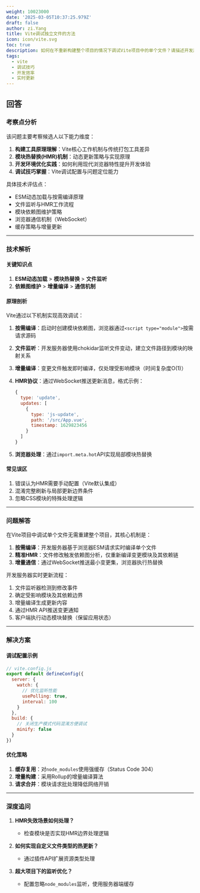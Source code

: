 ```yaml
---
weight: 10023000
date: '2025-03-05T10:37:25.979Z'
draft: false
author: zi.Yang
title: Vite调试独立文件的方法
icon: icon/vite.svg
toc: true
description: 如何在不重新构建整个项目的情况下调试Vite项目中的单个文件？请描述开发服务器的实时更新机制如何支持局部修改？
tags:
  - vite
  - 调试技巧
  - 开发效率
  - 实时更新
---
```


## 回答

### 考察点分析

该问题主要考察候选人以下能力维度：

1. **构建工具原理理解**：Vite核心工作机制与传统打包工具差异
2. **模块热替换(HMR)机制**：动态更新策略与实现原理
3. **开发环境优化实践**：如何利用现代浏览器特性提升开发体验
4. **调试技巧掌握**：Vite调试配置与问题定位能力

具体技术评估点：

- ESM动态加载与按需编译原理
- 文件监听与HMR工作流程
- 模块依赖图维护策略
- 浏览器通信机制（WebSocket）
- 缓存策略与增量更新

---

### 技术解析

#### 关键知识点

1. **ESM动态加载** > **模块热替换** > **文件监听**
2. **依赖图维护** > **增量编译** > **通信机制**

#### 原理剖析

Vite通过以下机制实现高效调试：

1. **按需编译**：启动时创建模块依赖图，浏览器通过`<script type="module">`按需请求源码
2. **文件监听**：开发服务器使用chokidar监听文件变动，建立文件路径到模块的映射关系
3. **增量编译**：变更文件触发即时编译，仅处理受影响模块（时间复杂度O(1)）
4. **HMR协议**：通过WebSocket推送更新消息，格式示例：

   ```javascript
   {
     type: 'update',
     updates: [
       {
         type: 'js-update',
         path: '/src/App.vue',
         timestamp: 1629823456
       }
     ]
   }
   ```

5. **浏览器处理**：通过`import.meta.hot`API实现局部模块热替换

#### 常见误区

1. 错误认为HMR需要手动配置（Vite默认集成）
2. 混淆完整刷新与局部更新边界条件
3. 忽略CSS模块的特殊处理逻辑

---

### 问题解答

在Vite项目中调试单个文件无需重建整个项目，其核心机制是：

1. **按需编译**：开发服务器基于浏览器ESM请求实时编译单个文件
2. **精准HMR**：文件修改触发依赖图分析，仅重新编译变更模块及其依赖链
3. **增量通信**：通过WebSocket推送最小变更集，浏览器执行热替换

开发服务器实时更新流程：

1. 文件监听器检测到修改事件
2. 确定受影响模块及其依赖边界
3. 增量编译生成更新内容
4. 通过HMR API推送变更通知
5. 客户端执行动态模块替换（保留应用状态）

---

### 解决方案

#### 调试配置示例

```javascript
// vite.config.js
export default defineConfig({
  server: {
    watch: {
      // 优化监听性能
      usePolling: true,
      interval: 100
    }
  },
  build: {
    // 关闭生产模式代码混淆方便调试
    minify: false
  }
})
```

#### 优化策略

1. **缓存复用**：对`node_modules`使用强缓存（Status Code 304）
2. **增量构建**：采用Rollup的增量编译算法
3. **请求合并**：模块请求批处理降低网络开销

---

### 深度追问

1. **HMR失效场景如何处理？**  
   - 检查模块是否实现HMR边界处理逻辑

2. **如何实现自定义文件类型的热更新？**  
   - 通过插件API扩展资源类型处理

3. **超大项目下的监听优化？**  
   - 配置忽略`node_modules`监听，使用服务器端缓存
